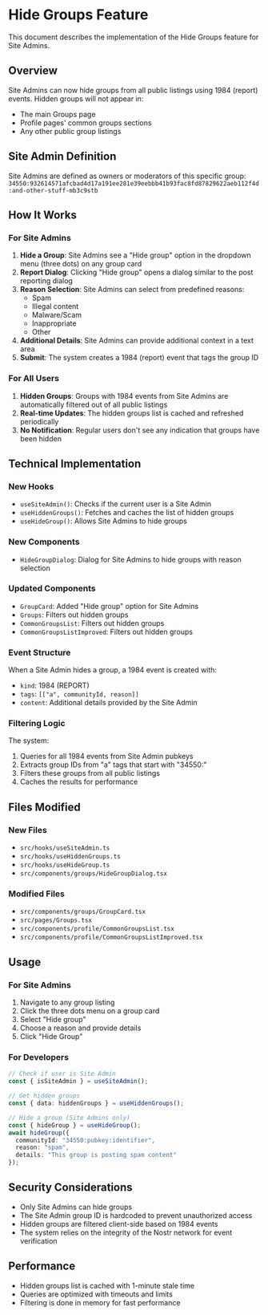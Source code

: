# Hide Groups Feature

This document describes the implementation of the Hide Groups feature for Site Admins.

## Overview

Site Admins can now hide groups from all public listings using 1984 (report) events. Hidden groups will not appear in:
- The main Groups page
- Profile pages' common groups sections
- Any other public group listings

## Site Admin Definition

Site Admins are defined as owners or moderators of this specific group:
`34550:932614571afcbad4d17a191ee281e39eebbb41b93fac8fd87829622aeb112f4d:and-other-stuff-mb3c9stb`

## How It Works

### For Site Admins

1. **Hide a Group**: Site Admins see a "Hide group" option in the dropdown menu (three dots) on any group card
2. **Report Dialog**: Clicking "Hide group" opens a dialog similar to the post reporting dialog
3. **Reason Selection**: Site Admins can select from predefined reasons:
   - Spam
   - Illegal content
   - Malware/Scam
   - Inappropriate
   - Other
4. **Additional Details**: Site Admins can provide additional context in a text area
5. **Submit**: The system creates a 1984 (report) event that tags the group ID

### For All Users

1. **Hidden Groups**: Groups with 1984 events from Site Admins are automatically filtered out of all public listings
2. **Real-time Updates**: The hidden groups list is cached and refreshed periodically
3. **No Notification**: Regular users don't see any indication that groups have been hidden

## Technical Implementation

### New Hooks

- `useSiteAdmin()`: Checks if the current user is a Site Admin
- `useHiddenGroups()`: Fetches and caches the list of hidden groups
- `useHideGroup()`: Allows Site Admins to hide groups

### New Components

- `HideGroupDialog`: Dialog for Site Admins to hide groups with reason selection

### Updated Components

- `GroupCard`: Added "Hide group" option for Site Admins
- `Groups`: Filters out hidden groups
- `CommonGroupsList`: Filters out hidden groups
- `CommonGroupsListImproved`: Filters out hidden groups

### Event Structure

When a Site Admin hides a group, a 1984 event is created with:
- `kind`: 1984 (REPORT)
- `tags`: `[["a", communityId, reason]]`
- `content`: Additional details provided by the Site Admin

### Filtering Logic

The system:
1. Queries for all 1984 events from Site Admin pubkeys
2. Extracts group IDs from "a" tags that start with "34550:"
3. Filters these groups from all public listings
4. Caches the results for performance

## Files Modified

### New Files
- `src/hooks/useSiteAdmin.ts`
- `src/hooks/useHiddenGroups.ts`
- `src/hooks/useHideGroup.ts`
- `src/components/groups/HideGroupDialog.tsx`

### Modified Files
- `src/components/groups/GroupCard.tsx`
- `src/pages/Groups.tsx`
- `src/components/profile/CommonGroupsList.tsx`
- `src/components/profile/CommonGroupsListImproved.tsx`

## Usage

### For Site Admins
1. Navigate to any group listing
2. Click the three dots menu on a group card
3. Select "Hide group"
4. Choose a reason and provide details
5. Click "Hide Group"

### For Developers
```typescript
// Check if user is Site Admin
const { isSiteAdmin } = useSiteAdmin();

// Get hidden groups
const { data: hiddenGroups } = useHiddenGroups();

// Hide a group (Site Admins only)
const { hideGroup } = useHideGroup();
await hideGroup({
  communityId: "34550:pubkey:identifier",
  reason: "spam",
  details: "This group is posting spam content"
});
```

## Security Considerations

- Only Site Admins can hide groups
- The Site Admin group ID is hardcoded to prevent unauthorized access
- Hidden groups are filtered client-side based on 1984 events
- The system relies on the integrity of the Nostr network for event verification

## Performance

- Hidden groups list is cached with 1-minute stale time
- Queries are optimized with timeouts and limits
- Filtering is done in memory for fast performance